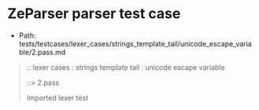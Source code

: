 # ZeParser parser test case

- Path: tests/testcases/lexer_cases/strings_template_tail/unicode_escape_variable/2.pass.md

> :: lexer cases : strings template tail : unicode escape variable
>
> ::> 2.pass
>
> Imported lexer test
>
> <template tail> length checks

## PASS

## Input

`````js
`${"-->"}\u{1}`
;
`${"-->"}\u{12}`
;
`${"-->"}\u{123}`
;
`${"-->"}\u{1234}`
;
`${"-->"}\u{12345}`
;
`${"-->"}\u{103456}`
`````

## Output

_Note: the whole output block is auto-generated. Manual changes will be overwritten!_

Below follow outputs in four parsing modes: sloppy mode, strict mode script goal, module goal, web compat mode (always sloppy).

Note that the output parts are auto-generated by the test runner to reflect actual result.

### Sloppy mode

Parsed with script goal and as if the code did not start with strict mode header.

`````
ast: {
  type: 'Program',
  loc:{start:{line:1,column:0},end:{line:11,column:20},source:''},
  body: [
    {
      type: 'ExpressionStatement',
      loc:{start:{line:1,column:0},end:{line:2,column:1},source:''},
      expression: {
        type: 'TemplateLiteral',
        loc:{start:{line:1,column:0},end:{line:1,column:15},source:''},
        expressions: [
          {
            type: 'Literal',
            loc:{start:{line:1,column:3},end:{line:1,column:8},source:''},
            value: '-->',
            raw: '"-->"'
          }
        ],
        quasis: [
          {
            type: 'TemplateElement',
            loc:{start:{line:1,column:1},end:{line:1,column:1},source:''},
            tail: false,
            value: { raw: '', cooked: '' }
          },
          {
            type: 'TemplateElement',
            loc:{start:{line:1,column:9},end:{line:1,column:14},source:''},
            tail: true,
            value: { raw: '\\u{1}', cooked: '\u0001' }
          }
        ]
      }
    },
    {
      type: 'ExpressionStatement',
      loc:{start:{line:3,column:0},end:{line:4,column:1},source:''},
      expression: {
        type: 'TemplateLiteral',
        loc:{start:{line:3,column:0},end:{line:3,column:16},source:''},
        expressions: [
          {
            type: 'Literal',
            loc:{start:{line:3,column:3},end:{line:3,column:8},source:''},
            value: '-->',
            raw: '"-->"'
          }
        ],
        quasis: [
          {
            type: 'TemplateElement',
            loc:{start:{line:3,column:1},end:{line:3,column:1},source:''},
            tail: false,
            value: { raw: '', cooked: '' }
          },
          {
            type: 'TemplateElement',
            loc:{start:{line:3,column:9},end:{line:3,column:15},source:''},
            tail: true,
            value: { raw: '\\u{12}', cooked: '\u0012' }
          }
        ]
      }
    },
    {
      type: 'ExpressionStatement',
      loc:{start:{line:5,column:0},end:{line:6,column:1},source:''},
      expression: {
        type: 'TemplateLiteral',
        loc:{start:{line:5,column:0},end:{line:5,column:17},source:''},
        expressions: [
          {
            type: 'Literal',
            loc:{start:{line:5,column:3},end:{line:5,column:8},source:''},
            value: '-->',
            raw: '"-->"'
          }
        ],
        quasis: [
          {
            type: 'TemplateElement',
            loc:{start:{line:5,column:1},end:{line:5,column:1},source:''},
            tail: false,
            value: { raw: '', cooked: '' }
          },
          {
            type: 'TemplateElement',
            loc:{start:{line:5,column:9},end:{line:5,column:16},source:''},
            tail: true,
            value: { raw: '\\u{123}', cooked: '@{x123}@' }
          }
        ]
      }
    },
    {
      type: 'ExpressionStatement',
      loc:{start:{line:7,column:0},end:{line:8,column:1},source:''},
      expression: {
        type: 'TemplateLiteral',
        loc:{start:{line:7,column:0},end:{line:7,column:18},source:''},
        expressions: [
          {
            type: 'Literal',
            loc:{start:{line:7,column:3},end:{line:7,column:8},source:''},
            value: '-->',
            raw: '"-->"'
          }
        ],
        quasis: [
          {
            type: 'TemplateElement',
            loc:{start:{line:7,column:1},end:{line:7,column:1},source:''},
            tail: false,
            value: { raw: '', cooked: '' }
          },
          {
            type: 'TemplateElement',
            loc:{start:{line:7,column:9},end:{line:7,column:17},source:''},
            tail: true,
            value: { raw: '\\u{1234}', cooked: '@{x1234}@' }
          }
        ]
      }
    },
    {
      type: 'ExpressionStatement',
      loc:{start:{line:9,column:0},end:{line:10,column:1},source:''},
      expression: {
        type: 'TemplateLiteral',
        loc:{start:{line:9,column:0},end:{line:9,column:19},source:''},
        expressions: [
          {
            type: 'Literal',
            loc:{start:{line:9,column:3},end:{line:9,column:8},source:''},
            value: '-->',
            raw: '"-->"'
          }
        ],
        quasis: [
          {
            type: 'TemplateElement',
            loc:{start:{line:9,column:1},end:{line:9,column:1},source:''},
            tail: false,
            value: { raw: '', cooked: '' }
          },
          {
            type: 'TemplateElement',
            loc:{start:{line:9,column:9},end:{line:9,column:18},source:''},
            tail: true,
            value: { raw: '\\u{12345}', cooked: '@{x12345}@' }
          }
        ]
      }
    },
    {
      type: 'ExpressionStatement',
      loc:{start:{line:11,column:0},end:{line:11,column:20},source:''},
      expression: {
        type: 'TemplateLiteral',
        loc:{start:{line:11,column:0},end:{line:11,column:20},source:''},
        expressions: [
          {
            type: 'Literal',
            loc:{start:{line:11,column:3},end:{line:11,column:8},source:''},
            value: '-->',
            raw: '"-->"'
          }
        ],
        quasis: [
          {
            type: 'TemplateElement',
            loc:{start:{line:11,column:1},end:{line:11,column:1},source:''},
            tail: false,
            value: { raw: '', cooked: '' }
          },
          {
            type: 'TemplateElement',
            loc:{start:{line:11,column:9},end:{line:11,column:19},source:''},
            tail: true,
            value: { raw: '\\u{103456}', cooked: '@{x103456}@' }
          }
        ]
      }
    }
  ]
}

tokens (25x):
       TICK_HEAD STRING_DOUBLE TICK_TAIL PUNCTUATOR TICK_HEAD
       STRING_DOUBLE TICK_TAIL PUNCTUATOR TICK_HEAD STRING_DOUBLE
       TICK_TAIL PUNCTUATOR TICK_HEAD STRING_DOUBLE TICK_TAIL
       PUNCTUATOR TICK_HEAD STRING_DOUBLE TICK_TAIL PUNCTUATOR
       TICK_HEAD STRING_DOUBLE TICK_TAIL ASI
`````

### Strict mode

Parsed with script goal but as if it was starting with `"use strict"` at the top.

_Output same as sloppy mode._

### Module goal

Parsed with the module goal.

_Output same as sloppy mode._

### Web compat mode

Parsed in sloppy script mode but with the web compat flag enabled.

_Output same as sloppy mode._

## AST Printer

Printer output different from input [sloppy]:

````js
`${"-->"}\u{1}`;
`${"-->"}\u{12}`;
`${"-->"}\u{123}`;
`${"-->"}\u{1234}`;
`${"-->"}\u{12345}`;
`${"-->"}\u{103456}`;
````

Produces same AST
